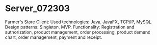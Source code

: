 # Server_072303
Farmer's Store
Client:
Used technologies: Java, JavaFX, TCP/IP, MySQL.
Design patterns: Singleton, MVP.
Functionality: Registration and authorization, product management, order processing, product demand chart, order management, payment and receipt.
